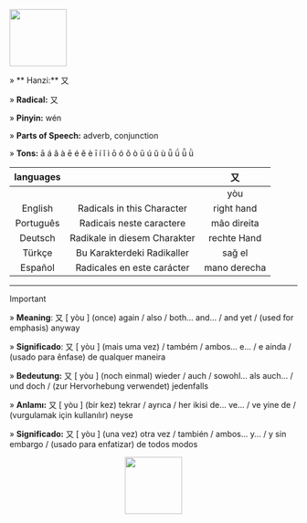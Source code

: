 <a href="https://www.youtube.com/@deisefreire5875/videos" target="blank"><img align="center" src="" alt="" height="100" /></a> 

» ** Hanzi:** 又

» **Radical:** 又 

» **Pinyin:** wén

» **Parts of Speech:** adverb, conjunction

» **Tons:** ā á ǎ à ē é ě è ī í ǐ ì ō ó ǒ ò ū ú ǔ ù ǖ ǘ ǚ ǜ 

| languages |  | 又 |
| :---: | :---: | :---: |
|  |   | yòu | 
| English | Radicals in this Character | right hand  | 
| Português |Radicais neste caractere | mão direita |
| Deutsch | Radikale in diesem Charakter | rechte Hand | 
| Türkçe | Bu Karakterdeki Radikaller | sağ el | 
| Español | Radicales en este carácter | mano derecha | 

***
> [!IMPORTANT]
>
> » **Meaning**: 又 [ yòu ] (once) again / also / both... and... / and yet / (used for emphasis) anyway
>
> » **Significado**: 又 [ yòu ] (mais uma vez) / também / ambos... e... / e ainda / (usado para ênfase) de qualquer maneira
>
> » **Bedeutung:** 又 [ yòu ] (noch einmal) wieder / auch / sowohl... als auch... / und doch / (zur Hervorhebung verwendet) jedenfalls
>
> » **Anlamı:** 又 [ yòu ] (bir kez) tekrar / ayrıca / her ikisi de... ve... / ve yine de / (vurgulamak için kullanılır) neyse
> 
> » **Significado:** 又 [ yòu ] (una vez) otra vez / también / ambos... y... / y sin embargo / (usado para enfatizar) de todos modos

<p align="center">
<a href="https://www.youtube.com/@deisefreire5875/videos" target="blank"><img align="center" src="" alt="" height="100" /></a> 
</p>
